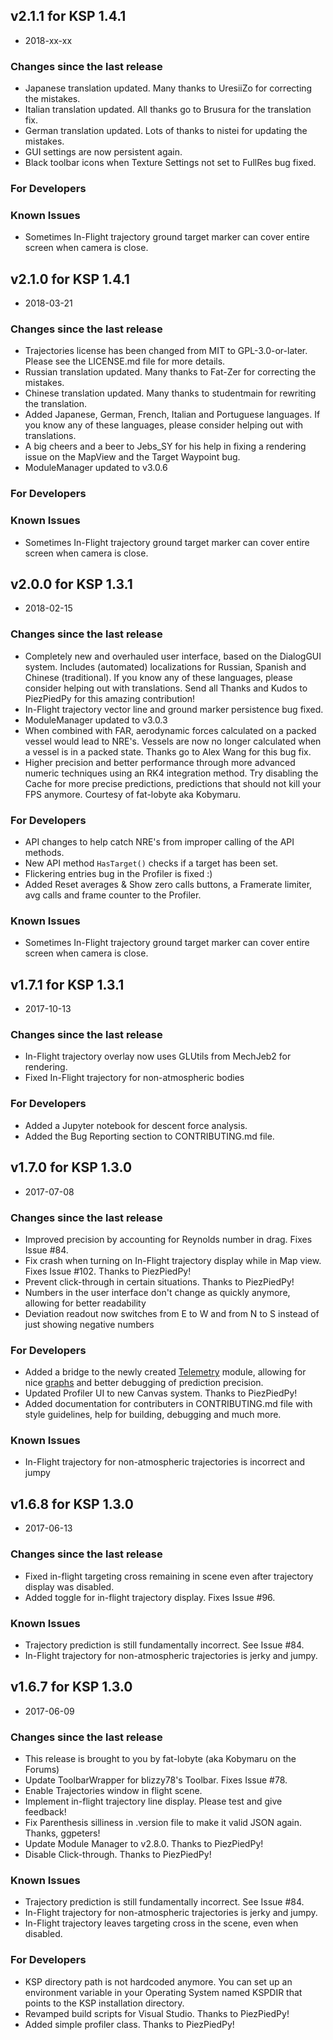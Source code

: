 ## v2.1.1 for KSP 1.4.1
 - 2018-xx-xx

### Changes since the last release
 * Japanese translation updated. Many thanks to UresiiZo for correcting the mistakes.
 * Italian translation updated. All thanks go to Brusura for the translation fix.
 * German translation updated. Lots of thanks to nistei for updating the mistakes.
 * GUI settings are now persistent again.
 * Black toolbar icons when Texture Settings not set to FullRes bug fixed.

### For Developers

### Known Issues

 * Sometimes In-Flight trajectory ground target marker can cover entire screen when camera is close.


## v2.1.0 for KSP 1.4.1
 - 2018-03-21

### Changes since the last release

 * Trajectories license has been changed from MIT to GPL-3.0-or-later. Please see the LICENSE.md file for more details.
 * Russian translation updated. Many thanks to Fat-Zer for correcting the mistakes.
 * Chinese translation updated. Many thanks to studentmain for rewriting the translation.
 * Added Japanese, German, French, Italian and Portuguese languages. If you know any of these languages,
   please consider helping out with translations.
 * A big cheers and a beer to Jebs_SY for his help in fixing a rendering issue on the MapView and the Target Waypoint bug.
 * ModuleManager updated to v3.0.6
 
### For Developers

### Known Issues

 * Sometimes In-Flight trajectory ground target marker can cover entire screen when camera is close.


## v2.0.0 for KSP 1.3.1
 - 2018-02-15

### Changes since the last release

 * Completely new and overhauled user interface, based on the DialogGUI system.
   Includes (automated) localizations for Russian, Spanish and Chinese (traditional). If you know any of these languages,
   please consider helping out with translations. Send all Thanks and Kudos to PiezPiedPy for this amazing contribution!
 * In-Flight trajectory vector line and ground marker persistence bug fixed.
 * ModuleManager updated to v3.0.3
 * When combined with FAR, aerodynamic forces calculated on a packed vessel would lead to NRE's.
   Vessels are now no longer calculated when a vessel is in a packed state. Thanks go to Alex Wang for this bug fix.
 * Higher precision and better performance through more advanced numeric techniques using an RK4 integration method.
   Try disabling the Cache for more precise predictions, predictions that should not kill your FPS anymore.
   Courtesy of fat-lobyte aka Kobymaru.

### For Developers

 * API changes to help catch NRE's from improper calling of the API methods.
 * New API method `HasTarget()` checks if a target has been set.
 * Flickering entries bug in the Profiler is fixed :)
 * Added Reset averages & Show zero calls buttons, a Framerate limiter, avg calls and frame counter to the Profiler.
 
### Known Issues

 * Sometimes In-Flight trajectory ground target marker can cover entire screen when camera is close.


## v1.7.1 for KSP 1.3.1
 - 2017-10-13

### Changes since the last release

 * In-Flight trajectory overlay now uses GLUtils from MechJeb2 for rendering.
 * Fixed In-Flight trajectory for non-atmospheric bodies

### For Developers

 * Added a Jupyter notebook for descent force analysis.
 * Added the Bug Reporting section to CONTRIBUTING.md file.


## v1.7.0 for KSP 1.3.0
 - 2017-07-08

### Changes since the last release

 * Improved precision by accounting for Reynolds number in drag. Fixes Issue #84.
 * Fix crash when turning on In-Flight trajectory display while in Map view. Fixes Issue #102. Thanks to PiezPiedPy!
 * Prevent click-through in certain situations. Thanks to PiezPiedPy!
 * Numbers in the user interface don't change as quickly anymore, allowing for better readability
 * Deviation readout now switches from E to W and from N to S instead of just showing negative numbers

### For Developers

 * Added a bridge to the newly created [Telemetry](https://github.com/fat-lobyte/KSPTelemetry) module,
   allowing for nice [graphs](https://user-images.githubusercontent.com/173609/27686194-febdbca6-5cd1-11e7-877d-1ab6e5069fb6.png)
   and better debugging of prediction precision.
 * Updated Profiler UI to new Canvas system. Thanks to PiezPiedPy!
 * Added documentation for contributers in CONTRIBUTING.md file with style guidelines,
   help for building, debugging and much more.

### Known Issues

  * In-Flight trajectory for non-atmospheric trajectories is incorrect and jumpy


## v1.6.8 for KSP 1.3.0

- 2017-06-13

### Changes since the last release
  * Fixed in-flight targeting cross remaining in scene even after trajectory display was disabled.
  * Added toggle for in-flight trajectory display. Fixes Issue #96.

### Known Issues
  * Trajectory prediction is still fundamentally incorrect. See Issue #84.
  * In-Flight trajectory for non-atmospheric trajectories is jerky and jumpy.


## v1.6.7 for KSP 1.3.0

- 2017-06-09

### Changes since the last release
  * This release is brought to you by fat-lobyte (aka Kobymaru on the Forums)
  * Update ToolbarWrapper for blizzy78's Toolbar. Fixes Issue #78.
  * Enable Trajectories window in flight scene.
  * Implement in-flight trajectory line display. Please test and give feedback!
  * Fix Parenthesis silliness in .version file to make it valid JSON again. Thanks, ggpeters!
  * Update Module Manager to v2.8.0. Thanks to PiezPiedPy!
  * Disable Click-through. Thanks to PiezPiedPy!

### Known Issues
  * Trajectory prediction is still fundamentally incorrect. See Issue #84.
  * In-Flight trajectory for non-atmospheric trajectories is jerky and jumpy.
  * In-Flight trajectory leaves targeting cross in the scene, even when disabled.

### For Developers
  * KSP directory path is not hardcoded anymore. You can set up an environment variable in your Operating System named KSPDIR that points to the KSP installation directory.
  * Revamped build scripts for Visual Studio. Thanks to PiezPiedPy!
  * Added simple profiler class. Thanks to PiezPiedPy!
